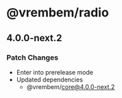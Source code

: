 # @vrembem/radio

## 4.0.0-next.2

### Patch Changes

- Enter into prerelease mode
- Updated dependencies
  - @vrembem/core@4.0.0-next.2
